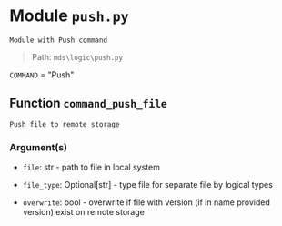 # Module `push.py`
```text
Module with Push command
```

> Path: `mds\logic\push.py`
`COMMAND` = "Push"
## Function  `command_push_file`
```text
Push file to remote storage
```
        
### Argument(s)
+ `file`: str - path to file in local system
+ `file_type`: Optional[str] - type file for separate file by logical types
+ `overwrite`: bool - overwrite if file with version
(if in name  provided version) exist on remote storage